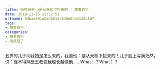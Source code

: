 ```yaml
---
title: 搞笑段子->是从天桥下捡来的 | 糗事百科
date: 2019-11-15 12:32:51
urlname: 04bae801e6ed8613c630e0be312db1d7
tags: 
- 糗事百科
categories:
- 糗事百科
- 搞笑段子
---
```

五岁的儿子问我她是怎么来的，我逗他：是从天桥下捡来的！儿子脸上写满茫然，说：怪不得隔壁王叔说我越长越像他……What！？What！？


